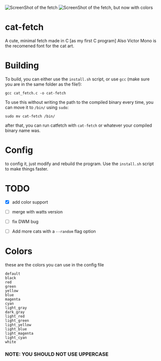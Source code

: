 ![ScreenShot of the fetch](cat-fetch.png)
![ScreenShot of the fetch, but now with colors](cat-fetch-color.png)
# cat-fetch
A cute, minimal fetch made in C [as my first C program]
Also Victor Mono is the recomened font for the cat art.

# Building
To build, you can either use the `install.sh` script, or use `gcc` (make sure you are in the same folder as the file!):

```
gcc cat_fetch.c -o cat-fetch
```
To use this without writing the path to the compiled binary every time, you can move it to `/bin/` using `sudo`:
```
sudo mv cat-fetch /bin/
```

after that, you can run catfetch with `cat-fetch` or whatever your compiled binary name was.

# Config

to config it, just modify and rebuild the program. Use the `install.sh` script to make things faster.


# TODO

- [x] add color support
- [ ] merge with watts version
- [ ] fix DWM bug
- [ ] Add more cats with a `--random` flag option


# Colors

these are the colors you can use in the config file
```
default
black
red
green
yellow
blue
magenta
cyan
light_gray
dark_gray
light_red
light_green
light_yellow
light_blue
light_magenta
light_cyan
white
```

### NOTE: YOU SHOULD NOT USE UPPERCASE 